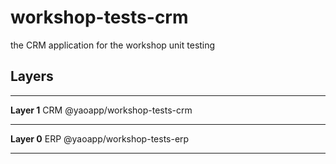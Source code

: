 # workshop-tests-crm

the CRM application for the workshop unit testing

## Layers

---

**Layer 1** CRM @yaoapp/workshop-tests-crm

---

**Layer 0** ERP @yaoapp/workshop-tests-erp

---
